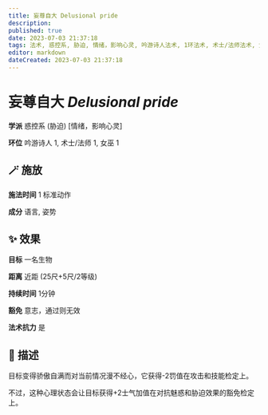 ```yaml
---
title: 妄尊自大 Delusional pride
description: 
published: true
date: 2023-07-03 21:37:18
tags: 法术, 惑控系, 胁迫, 情绪，影响心灵, 吟游诗人法术, 1环法术, 术士/法师法术, 女巫法术
editor: markdown
dateCreated: 2023-07-03 21:37:18
---
```


# **妄尊自大** *Delusional pride*

**学派** 惑控系 (胁迫) \[情绪，影响心灵\] 

**环位** 吟游诗人 1, 术士/法师 1, 女巫 1

## 🪄 施放

**施法时间** 1 标准动作

**成分** 语言, 姿势

## ✨ 效果 

**目标** 一名生物 

**距离** 近距 (25尺+5尺/2等级)  

**持续时间** 1分钟 

**豁免** 意志，通过则无效

**法术抗力** 是

## 📖 描述

目标变得骄傲自满而对当前情况漫不经心，它获得-2罚值在攻击和技能检定上。

不过，这种心理状态会让目标获得+2士气加值在对抗魅惑和胁迫效果的豁免检定上。
    
